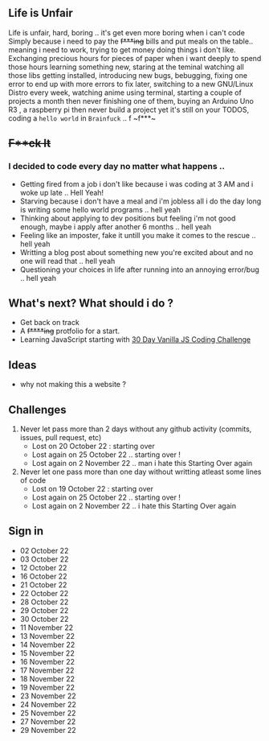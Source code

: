 
## Life is Unfair
Life is unfair, hard, boring .. it's get even more boring when i can't code
Simply because i need to pay the ~~f***ing~~ bills and put meals on the table.. meaning i need to work, trying to get money doing things i don't like. Exchanging precious hours for pieces of paper when i want deeply to spend those hours learning something new, staring at the teminal watching all those libs getting installed, introducing new bugs, bebugging, fixing one error to end up with more errors to fix later, switching to a new GNU/Linux Distro every week, watching anime using terminal, starting a couple of projects a month then never finishing one of them, buying an Arduino Uno R3 , a raspberry pi then never build a project yet it's still on your TODOS, coding a ```hello world``` in ```Brainfuck``` .. f ~f***~
## ~~F**ck It~~
### I decided to code every day no matter what happens .. 
- Getting fired from a job i don't like because i was coding at 3 AM and i woke up late .. Hell Yeah!
- Starving because i don't have a meal and i'm jobless all i do the day long is writing some hello world programs .. hell yeah 
- Thinking about applying to dev positions but feeling i'm not good enough, maybe i apply after another 6 months .. hell yeah 
- Feeling like an imposter, fake it untill you make it comes to the rescue .. hell yeah 
- Writting a blog post about something new you're excited about and no one will read that .. hell yeah
- Questioning your choices in life after running into an annoying error/bug .. hell yeah



## What's next? What should i do ? 
- Get back on track 
- A ~~f****ing~~ protfolio for a start.
- Learning JavaScript starting with [30 Day Vanilla JS Coding Challenge ](https://javascript30.com/)
     


## Ideas 
- why not making this a website ? 

## Challenges
1.  Never let pass more than 2 days without any github activity (commits, issues, pull request, etc)
    - Lost on 20 October 22 : starting over
    - Lost again on 25 October 22 .. starting over ! 
    - Lost again on 2 November 22 .. man i hate this Starting Over again 
2.  Never let one pass more than one day without writting atleast some lines of code
     - Lost on 19 October 22 : starting over
     - Lost again on 25 October 22 .. starting over ! 
     - Lost again on 2 November 22 .. i hate this Starting Over again



## Sign in 
- 02 October 22 
- 03 October 22 
- 12 October 22 
- 16 October 22
- 21 October 22 
- 22 October 22
- 28 October 22 
- 29 October 22
- 30 October 22 
- 11 November 22 
- 13 November 22
- 14 November 22
- 15 November 22
- 16 November 22
- 17 November 22
- 18 November 22
- 19 November 22
- 23 November 22
- 24 November 22
- 25 November 22
- 27 November 22
- 29 November 22
